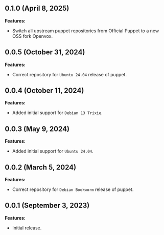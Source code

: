 ## 0.1.0 (April 8, 2025)

**Features:**

- Switch all upstream puppet repositories from Official Puppet to a new OSS fork Openvox.

## 0.0.5 (October 31, 2024)

**Features:**

- Correct repository for `Ubuntu 24.04` release of puppet.

## 0.0.4 (October 11, 2024)

**Features:**

- Added initial support for `Debian 13 Trixie`.

## 0.0.3 (May 9, 2024)

**Features:**

- Added initial support for `Ubuntu 24.04`.

## 0.0.2 (March 5, 2024)

**Features:**

- Correct repository for `Debian Bookworm` release of puppet.

## 0.0.1 (September 3, 2023)

**Features:**

- Initial release.
